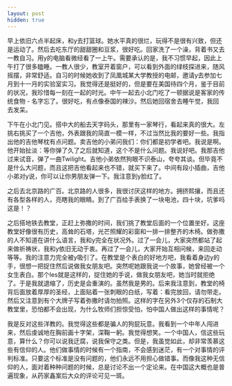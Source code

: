 ```yaml
---
layout: post
hidden: true
---
```


早上依旧六点半起床，和y去打篮球。她水平真的很烂，玩得不是很有兴致，但还是运动了。然后去吃东厅的甜甜圈和豆浆，很好吃。回家洗了一个澡，背着书又去一教自习。用y的电脑看微经看了一上午。需要承认的是，我不习惯早起，因此上午打了很多瞌睡。一教人很少，教室开着窗户，可以看到外面的绿枝探进来，随风摇摆，非常舒适。自习的时候她收到了凤凰城某大学教授的电邮，邀请y去参加七月到十一月的实验室实习。我觉得还是挺好的，但是要在美国待四个月，鉴于目前的状况，我珍惜每一刻在一起的时光。中午一起去小北门吃了一顿据说是客家的传统食物 - 名字忘了。很好吃，有点像泰国的辣沙。然后她回宿舍去睡午觉，我回去发呆。

下午在小北门见。搭中大的船去天字码头，那里有一家琴行，看起来真的很大。左挑右挑买了一个吉他，外表跟我的简直一模一样，不过当然比我的要好一些。我指出他的吉他琴枕有点问题。卖吉他的小弟问我们：你们都是初学者吧。我说是啊。他开始扯淡：等你弹了久了之后就知道，这个不是什么问题。我说好吧。我那吉他过来试音，弹了一曲Twilight。吉他小弟依然狗眼不识泰山，夸夸其谈。但毕竟不是什么大问题，而且这把吉他看起来也不错，就买下来了。中间有段小插曲，吉他小弟对y说，你可以让你男朋友弹一下。我注意到y脸红了。

之后去北京路的广百。北京路的人很多，我很讨厌这样的地方。拥挤熙攘，而且还有各型各样的人，亮瞎我的眼睛。到了广百给手表换了一块电池，四十块，坑爹吗这是！？

之后搭地铁去教堂，正赶上弥撒的时间，我们挑了教堂后面的一个位置坐好。这座教堂好像很有历史，高耸的石塔，光芒照耀的彩窗和一排一排整齐的木椅。做弥撒的人不知道在讲什么语言，我和y完全在状况外。过了一会儿，大家突然都站了起来做祈祷状，我和y依旧无动于衷。再过了一会儿，大家开始互相问候，来回走动等等。我的注意力完全被y吸引了。在教堂是个表白的好地方吧，我看着身边y的手，很想一把捉住然后说做我女朋友吧。突然呢她跟我说一个故事，她曾经被一个女生表白。那个les就是这样的，捉住她的手说，做我女朋友吧，她当时就拒绝了。于是我就退缩了，历史是会重演的。虽然我是男的。后来我注意到，教堂的椅背后面放着厚厚的圣经，上面贴着一张刺眼的白纸，写着：看完放回，请勿带走。然后又注意到有个大牌子写着弥撒时请勿拍照。这样的字在另外3个仅存的石制大教堂里，恐怕都不会出现，为什么牧师们担惊受怕，怕中国人做出这样的事情呢？

我是反对这些洋教的。我觉得这些都是骗人的狗屁玩意。我看到一个中年人闯进来，然后虔诚地在胸前画十字架，深鞠一躬。我觉得想笑。一个中国人，信这些玩意，算什么？你可以说我迂腐，说我保守之类。但是，我虽觉如此，却非常羡慕这些有信仰的人。他们做事情的时候有一个指南，不会感到迷茫，有一个对事情的评判标准。只要这个标准是没有问题的，他们永远不用担心做错事。而像我这种无信仰的人，面对着种种问题的时候，总是讨论不出一个定论来。在中国这大概也是普遍现象，从药家鑫案后大众的评论可见一斑。